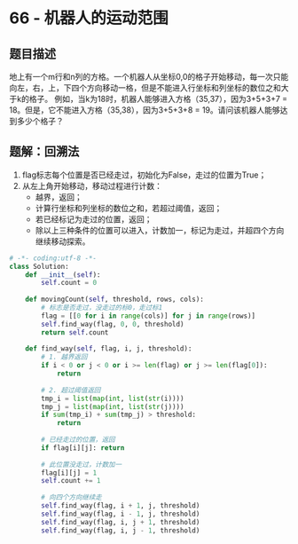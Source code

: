 # 66 - 机器人的运动范围

## 题目描述
地上有一个m行和n列的方格。一个机器人从坐标0,0的格子开始移动，每一次只能向左，右，上，下四个方向移动一格，但是不能进入行坐标和列坐标的数位之和大于k的格子。 例如，当k为18时，机器人能够进入方格（35,37），因为3+5+3+7 = 18。但是，它不能进入方格（35,38），因为3+5+3+8 = 19。请问该机器人能够达到多少个格子？



## 题解：回溯法
1. flag标志每个位置是否已经走过，初始化为False，走过的位置为True；
2. 从左上角开始移动，移动过程进行计数：
	* 越界，返回；
	* 计算行坐标和列坐标的数位之和，若超过阈值，返回；
	* 若已经标记为走过的位置，返回；
	* 除以上三种条件的位置可以进入，计数加一，标记为走过，并超四个方向继续移动探索。


```python
# -*- coding:utf-8 -*-
class Solution:
    def __init__(self):
        self.count = 0
 
    def movingCount(self, threshold, rows, cols):
        # 标志是否走过，没走过的标0，走过标1
        flag = [[0 for i in range(cols)] for j in range(rows)]
        self.find_way(flag, 0, 0, threshold)
        return self.count
 
    def find_way(self, flag, i, j, threshold):
        # 1. 越界返回
        if i < 0 or j < 0 or i >= len(flag) or j >= len(flag[0]):
            return
 
        # 2. 超过阈值返回
        tmp_i = list(map(int, list(str(i))))
        tmp_j = list(map(int, list(str(j))))
        if sum(tmp_i) + sum(tmp_j) > threshold:
            return
 
        # 已经走过的位置，返回
        if flag[i][j]: return
 
        # 此位置没走过，计数加一
        flag[i][j] = 1
        self.count += 1
 
        # 向四个方向继续走
        self.find_way(flag, i + 1, j, threshold)
        self.find_way(flag, i - 1, j, threshold)
        self.find_way(flag, i, j + 1, threshold)
        self.find_way(flag, i, j - 1, threshold)
```